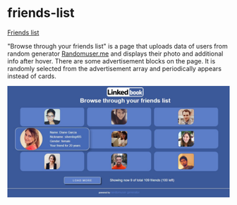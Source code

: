 # friends-list
<a target="_blank" href="https://privatart.github.io/friends-list/">Friends list</a>

"Browse through your friends list" is a page that uploads data of users from random generator <a target="_blank" href="https://randomuser.me/">Randomuser.me</a> and displays their photo and additional info after hover.
There are some advertisement blocks on the page. It is randomly selected from the advertisement array and periodically appears instead of cards.

![screenshot](https://raw.githubusercontent.com/privatart/friends-list/main/img/meta.jpg)
